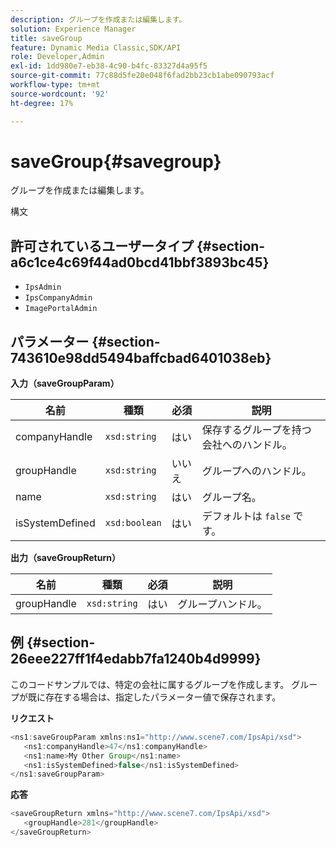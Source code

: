 ```yaml
---
description: グループを作成または編集します。
solution: Experience Manager
title: saveGroup
feature: Dynamic Media Classic,SDK/API
role: Developer,Admin
exl-id: 1dd980e7-eb38-4c90-b4fc-83327d4a95f5
source-git-commit: 77c88d5fe20e048f6fad2bb23cb1abe090793acf
workflow-type: tm+mt
source-wordcount: '92'
ht-degree: 17%

---
```


# saveGroup{#savegroup}

グループを作成または編集します。

構文

## 許可されているユーザータイプ {#section-a6c1ce4c69f44ad0bcd41bbf3893bc45}

* `IpsAdmin`
* `IpsCompanyAdmin`
* `ImagePortalAdmin`

## パラメーター {#section-743610e98dd5494baffcbad6401038eb}

**入力（saveGroupParam）**

| 名前 | 種類 | 必須 | 説明 |
|---|---|---|---|
| companyHandle | `xsd:string` | はい | 保存するグループを持つ会社へのハンドル。 |
| groupHandle | `xsd:string` | いいえ | グループへのハンドル。 |
| name | `xsd:string` | はい | グループ名。 |
| isSystemDefined | `xsd:boolean` | はい | デフォルトは `false` です。 |

**出力（saveGroupReturn）**

| 名前 | 種類 | 必須 | 説明 |
|---|---|---|---|
| groupHandle | `xsd:string` | はい | グループハンドル。 |

## 例 {#section-26eee227ff1f4edabb7fa1240b4d9999}

このコードサンプルでは、特定の会社に属するグループを作成します。 グループが既に存在する場合は、指定したパラメーター値で保存されます。

**リクエスト**

```java
<ns1:saveGroupParam xmlns:ns1="http://www.scene7.com/IpsApi/xsd">
   <ns1:companyHandle>47</ns1:companyHandle>
   <ns1:name>My Other Group</ns1:name>
   <ns1:isSystemDefined>false</ns1:isSystemDefined>
</ns1:saveGroupParam>
```

**応答**

```java
<saveGroupReturn xmlns="http://www.scene7.com/IpsApi/xsd">
   <groupHandle>281</groupHandle>
</saveGroupReturn>
```
